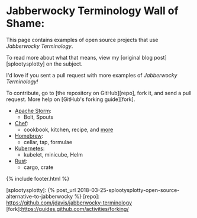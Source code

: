 # Jabberwocky Terminology Wall of Shame:

This page contains examples of open source projects that use *Jabberwocky
Terminology*.

To read more about what that means, view my [original blog post][splootysplotty]
on the subject.

I'd love if you sent a pull request with more examples of *Jabberwocky
Terminology!*

To contribute, go to [the repository on GitHub][repo], fork it, and send a pull
request. More help on [GitHub's forking guide][fork].

- [Apache Storm](http://storm.apache.org/):
  - Bolt, Spouts
- [Chef](https://chef.io):
  - cookbook, kitchen, recipe, and [more](https://docs.chef.io/glossary.html)
- [Homebrew](https://brew.sh/):
  - cellar, tap, formulae
- [Kubernetes](https://kubernetes.io/):
  - kubelet, minicube, Helm
- [Rust](https://www.rust-lang.org/en-US/):
  - cargo, crate

{% include footer.html %}

[splootysplotty]: {% post_url 2018-03-25-splootysplotty-open-source-alternative-to-jabberwocky %}
[repo]: https://github.com/jdavis/jabberwocky-terminology
[fork]:https://guides.github.com/activities/forking/
